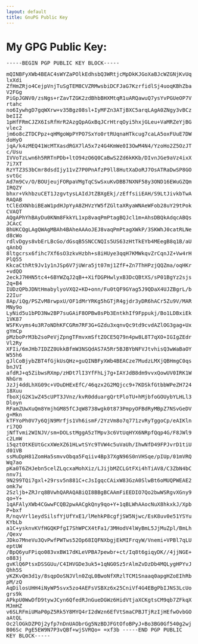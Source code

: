 ```yaml
---
layout: default
title: GnuPG Public Key
---
```


<h1 class="owner-name">My GPG Public Key:</h1>
<pre style="white-space: normal">
-----BEGIN PGP PUBLIC KEY BLOCK-----

mQINBFyXWb4BEAC4sWYZaPOlkEdhsbQ3WRtjcMpDkKJGoXaBJcWZGNjKvUqlxXdi
ZfHmZRjo4CejpVnjTuSgTEM8CVZRMwsbiDCFJaG7KzrfidlSj4uoqKBhZbaV2FGg
PiGpJGNV0/zsNgs+rZavTZGK2zdBhbBHXMtqR1uARQawuQ7ysYvPGUeOP7Vrtahc
no6IywhgD7gqWXrw+v35Bgz08sl+IyMFZn3ATjBXC5arqLAgA0ZNgy3vBCzbeIIZ
1pHfFRmCJZX6IsRfHrR2AzgQpAGxBqJCrHtrqOyi5hxjGLeu+VaMRZeYjBGvlec2
jm6o8cZTDCPpz+qHMgoWpPYPO7SxYo0rtRUqnaHTkcug7caLA5oxFUuE7DWdoHyO
jqA/k4zMEQ41WcMTXasdRGX7lA5x7z4G4KmWe0I3OwM4N4/YzoHo2Z5OzJTc/Usu
IVVoTzLwn6h5RRTnPDb+ltO94zO6Q0CaBwS2Zd6kKKb/DIvnJGe9aVz4ixX7i7XT
RzYTZ3S3bCmr8dsdIjy11vZ7P0PnAfzP9ll8HutXaDoRJ7OsATRaDwSP8GOsvtGc
Ad7m9Cv/O/BOUjeujFORpaVMgTqCSwSxuKvDBB7NXNF58y3OND16EWuGZQmIRQZY
bhxr+VkhbzuCET1JzgvtysLAIdJtZBXgEkj/zEffsiiEAH/S9LtJivkbTwARAQAB
tClEdXNhbiBEaW1pdHJpYyA8ZHVzYW5fZGltaXRyaWNAeWFob28uY29tPokCVAQT
AQgAPhYhBAyDu0KNm8FkkYL1xp8vaqPmPtagBQJcl1m+AhsDBQkAdqcABQsJCAcC
BhUKCQgLAgQWAgMBAh4BAheAAAoJEJ8vaqPmPtagXWkP/3SKWhJ0catRLNed8cWo
rdlvDgys8vbErLBcGo/dGsqB5SNCCNQIs5US63zHtTkEYb4MEegB8q1B/aUqAnbQ
8ltgcrsx6fihc7Xf6sO3zkvHzbh+s8iHUye3qqH7KMWkqvZrCqnJZ+Vw4rHPlQ55
KkcaCthRt9Jv1y1nJSp6V7jUWra5jt07mj1ZfF+Zn7ThHPzjQQZma/oqHKr+vdQO
2eckJ7HHN5tc4+6BYWZqJ2qB++XifDGPHwlyxB3DcQBtXS/sP01BgYz2sjs2q+B4
IUDzQPbJDNtHmabylyoVXQ2+KD+onn/Fu0tQF9GYag5J9QDaX4UJZBgrL/b22Iur
8Ap/iQg/PSZvM8rwpxU/OF1dMrYRKg5hGTjR4gjdr3yDR6hACr5Zu9V/MARMNy9o
LyNid5u1bPD3Nw2BP7suGAiF8OPBw8sPb3EntkhIf9Fppukj/Bo1LDBxiEk1VK87
WSFKvyms4u3R7oNDhKFCGRm7RF3G+GZdu3xqnvQc9td9cvdAZlOG3gag+UxgYmCp
pMzboPrM3b2soPeVjZpngTFmvxmSftZOCE5Q79n4pw8L8T7qXO+IGIgZEdrVl2Ry
XFIi/6mJHb7IDZZ0UkkBfmW3NSQdAS7A5Rr5BJBYbNFVJtvhisQ3wWaBaOYW55h6
gJlCoBjybZBT4fGjkUsQHz+guQINBFyXWb4BEACze7MudzLMXjQBHmgC0qsbnJVI
afdRJ+q5ZibwsRXmp/zHDt7lI3YfFhLj7g+IAYJdB8dm9vvxQowUV0IRK1WNhGrm
JzJj4ddLhXG09c+VOuDHExEfC/46qzx2G2MQjcc9+7KDSkfGtbbWPeZH72418Xuu
fboXjG2K1wZ45cUPT3JVnz/kvR0dduargQrtPloTU+hMjbfoGOUybYLHLl3Dloyn
RFamZUwXuQm8YmjhGM85fCJqW8738wgk0t873PmpyOFBdRyMBpZ7NSvGeDVg+Mkn
kTFYoPh0V7y6QjN9Mrfjs1Vh6ismF/2YzVm8o7q771zvRyTggoCp/eAIKlnri7QO
jNfTvmi2WINJV/sm+DOLstMggA5zTMpv3c6VtUqHYX6NRpfQqp4G/F8JWl9c2LmW
i5qztOtKEUtGcxXWeXZ61HLwtSYc9TVW4c5uVaUh/IhwNfD49FPJvrD1tiUd01VB
ssMuDpH81ZomHa5smvvObqa5Fqiiv4Bp37XgN96S0nVHSqe/pIUp/01mVRQWq7ao
pKa0T6ZHJebn5celZLqcxaMohXiz/LJijbMZCLGtFXi4hTiAV8/C3ZbN4bCnnv7i
9N299TQi7gxl+29rsv5n881C+cJsIgqcCAixW83GzA0SlwBt6oMUQPWEAE2omk7w
2Szljb+ZRJrq8BVwhQARAQABiQI8BBgBCAAmFiEEDIO7Qo2bwWSRgvXGny9qo+Y+
1qAFAlyXWb4CGwwFCQB2pwAACgkQny9qo+Y+1qBLWhAAocNuX8hkxkJ/XpbP+bxf
R/nqvVrl1eydSilsfYjUfYxE1/lMehkP8cgfjSW5Njwc/EsK8uv0e51YSYuKYbLb
a1C+ysknvKVfHGQKPfgI7ShWPCX4tFa1/3MHodV4lWyBmL5JjMuZpl/BmLh/Qexv
JDko7MneVu3QvPwfPWTws52Op68IQFNXbgjEkMIFrqyW/Vnemi+VPBl7qLUeptUW
/BpQ6yuFPiqo083vxBW17dKLeVPBA7pewbr+ct/Iq8t6giqyDK//4jjNGE+o883j
gvKlQ6PtsxDSSGUu/C4IHVGDe3uk5+1qNG0Sz5rAlmZvDzDb4MQLygHPYvJQhh5S
yKZKvQm3d1y/8sqpOoSNJVln0ZqL0BwoNfXRzlTCM1Snaaq0apgHZoEIhRbpM/zQ
AqDilosUHH4iNyWP5svx5zo4AEFsVSBXz6x25CniVf4G4EBgPbIJNS3LcUogrs9k
APkpU0WwDfD9tywJCyn6QfedRJnGueDGWz6HidVtjaXCKgtsCM9qb7ZFkqXMJmHZ
v6SLRFmiUMaP0pZ5Rk5Y8MYQ4rI2dWzn6EfVtSmaCPBJTjRzIjHEfwOvbGOaAtQL
Oc2lOGkDZPOj2yfp7nDnUAObrGg5NzBDJFGtOfoBPyJ+Bo3BG0Gf540g2wjB06Sc
PgE5EW9N7P3vQBf+wjSVRQo=
=xf3b
-----END PGP PUBLIC KEY BLOCK-----
</pre>

